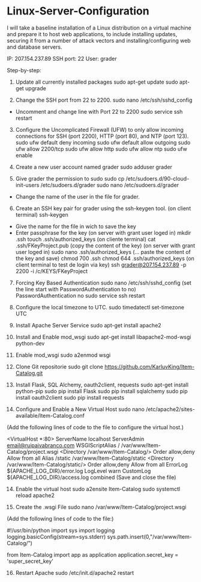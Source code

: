 # Linux-Server-Configuration
I will take a baseline installation of a Linux distribution on a virtual machine and prepare it to host web applications, to include installing updates, securing it from a number of attack vectors and installing/configuring web and database servers.

IP: 207.154.237.89
SSH port: 22
User: grader

Step-by-step:

1) Update all currently installed packages
sudo apt-get update
sudo apt-get upgrade

2) Change the SSH port from 22 to 2200.
sudo nano /etc/ssh/sshd_config
- Uncomment and change line with Port 22 to 2200
sudo service ssh restart

3) Configure the Uncomplicated Firewall (UFW) to only allow incoming connections for SSH (port 2200), HTTP (port 80), and NTP (port 123).
sudo ufw default deny incoming
sudo ufw default allow outgoing
sudo ufw allow 2200/tcp
sudo ufw allow http
sudo ufw allow ntp
sudo ufw enable

4) Create a new user account named grader
sudo adduser grader

5) Give grader the permission to sudo
sudo cp /etc/sudoers.d/90-cloud-init-users /etc/sudoers.d/grader
sudo nano /etc/sudoers.d/grader
- Change the name of the user in the file for grader.

6) Create an SSH key pair for grader using the ssh-keygen tool.
(on client terminal)
ssh-keygen
- Give the name for the file in wich to save the key
- Enter passphrase for the key
(on server with grant user loged in)
mkdir .ssh
touch .ssh/authorized_keys
(on cliente terminal)
cat .ssh/FKeyProject.pub
(copy the content of the key)
(on server with grant user loged in) 
sudo nano .ssh/authorized_keys
(... paste the content of the key and save)
chmod 700 .ssh
chmod 644 .ssh/authorized_keys
(on client terminal to test de login via key)
ssh grader@207.154.237.89 -p 2200 -i /c/KEYS/FKeyProject

7) Forcing Key Based Authentication
sudo nano /etc/ssh/sshd_config
(set the line start with PasswordAuthentication to no)
PasswordAuthentication no
sudo service ssh restart

8) Configure the local timezone to UTC.
sudo timedatectl set-timezone UTC

8) Install Apache Server Service
sudo apt-get install apache2

9) Install and Enable mod_wsgi
sudo apt-get install libapache2-mod-wsgi python-dev

10) Enable mod_wsgi
sudo a2enmod wsgi

11) Clone Git repositorie
sudo git clone https://github.com/KarluvKing/Item-Catalog.git

12) Install Flask, SQL Alchemy, oauth2client, requests
sudo apt-get install python-pip
sudo pip install Flask
sudo pip install sqlalchemy
sudo pip install oauth2client
sudo pip install requests

13) Configure and Enable a New Virtual Host
sudo nano /etc/apache2/sites-available/Item-Catalog.conf

(Add the following lines of code to the file to configure the virtual host.)

<VirtualHost *:80>
		ServerName localhost
		ServerAdmin email@ruipaivabranco.com
		WSGIScriptAlias / /var/www/Item-Catalog/project.wsgi
		<Directory /var/www/Item-Catalog/>
			Order allow,deny
			Allow from all
		</Directory>
		Alias /static /var/www/Item-Catalog/static
		<Directory /var/www/Item-Catalog/static/>
			Order allow,deny
			Allow from all
		</Directory>
		ErrorLog ${APACHE_LOG_DIR}/error.log
		LogLevel warn
		CustomLog ${APACHE_LOG_DIR}/access.log combined
</VirtualHost>
(Save and close the file)

14) Enable the virtual host
sudo a2ensite Item-Catalog
sudo systemctl reload apache2

15) Create the .wsgi File
sudo nano /var/www/Item-Catalog/project.wsgi

(Add the following lines of code to the file:)

#!/usr/bin/python
import sys
import logging
logging.basicConfig(stream=sys.stderr)
sys.path.insert(0,"/var/www/Item-Catalog/")

from Item-Catalog import app as application
application.secret_key = 'super_secret_key'

16) Restart Apache
sudo /etc/init.d/apache2 restart